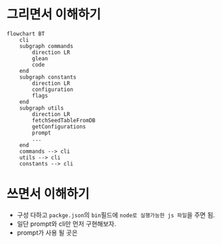 # 그리면서 이해하기
```mermaid
flowchart BT
	cli
	subgraph commands
		direction LR
		glean
		code
	end
	subgraph constants
		direction LR
		configuration
		flags
	end
	subgraph utils
		direction LR
		fetchSeedTableFromDB
		getConfigurations
		prompt
		...
	end
	commands --> cli
	utils --> cli
	constants --> cli
```

# 쓰면서 이해하기
- 구성 다하고 `packge.json`의 `bin`필드에 `node로 실행가능한 js 파일`을 주면 됨.
- 일단 prompt와 cli만 먼저 구현해보자.
- prompt가 사용 될 곳은 